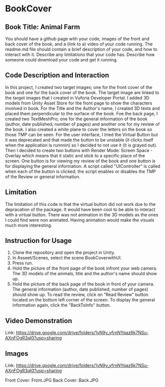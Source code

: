 # BookCover

## Book Title: Animal Farm
You should have a github page with your code, images of the front and back cover of the book, and a (link to a) video of your code running. The readme.md file should contain a brief description of your code, and how to interact with it. Describe any limitations that your code has. Describe how someone could download your code and get it running.

## Code Description and Interaction 
In this project, I created two target images; one for the front cover of the book and one for the back cover of the book. The target image are linked to the target images that I created in Vuforia Developer Portal. I added 3D models from Unity Asset Store for the front page to show the characters involved in book. For the Title and the Author's name, I created 3D texts and placed them perpendicular to the surface of the book. Foe the back page, I created two TextMeshPro; one for the general information of the book (author, date published, number of pages) and another one for my review of the book. I also created a white plane to cover the letters on the book so those TMP can be seen. For the user interface, I tried the Virtual Button but it was deprecated and that made the button to be unstable (it clicks itself when the application is runnnin) so I decided to not use it (it is grayed out). Then I decided to create two buttons with Render Mode: Screen Space - Overlay which means that it static and stick to a specific place of the screen. One button is for viewing my review of the book and one button is for displaying the general information. A script called "UIController" is called when each of the button is clicked; the script enables or disables the TMP of the Review or general information.

## Limitation 
The limitation of this code is that the virtual button did not work due to the depracation of the package. It would have been cool to be able to interact with a virtual button. There was not animation in the 3D models as the ones I could find were non animated. Having animation would make the visuals much more interesting. 

## Instruction for Usage
1. Clone the repository and open the project in Unity.
2. In Asseet/Scenes, select the scene BookCoverwithUI.
3. Press run.
4. Hold the picture of the front page of the book infront your web camera. The 3D models of the animals, title and the author's name should show up.
5. Hold the picture of the back page of the book in front of your camera. The general information (author, date published, number of pages) should show up. To read the review, click on "Read Review" button located on the bottom left corner of the screen. To display the general information again, click the "BackToInfo" button.
   
## Video Demonstration 
Link: https://drive.google.com/drive/folders/1yN9y_yfrnNYqaz6k7NSu-AXnFOgR3qI0?usp=sharing

## Images 
Link: https://drive.google.com/drive/folders/1yN9y_yfrnNYqaz6k7NSu-AXnFOgR3qI0?usp=sharing

Front Cover: Front.JPG
Back Cover: Back.JPG

